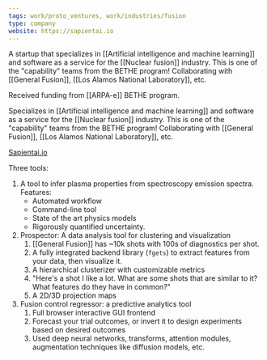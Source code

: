 ```yaml
---
tags: work/proto_ventures, work/industries/fusion
type: company
website: https://sapientai.io
---
```


A startup that specializes in [[Artificial intelligence and machine learning]] and software as a service for the [[Nuclear fusion]] industry. This is one of the "capability" teams from the BETHE program! Collaborating with [[General Fusion]], [[Los Alamos National Laboratory]], etc.

Received funding from [[ARPA-e]] BETHE program.

Specializes in [[Artificial intelligence and machine learning]] and software as a service for the [[Nuclear fusion]] industry. This is one of the "capability" teams from the BETHE program! Collaborating with [[General Fusion]], [[Los Alamos National Laboratory]], etc.

[Sapientai.io](https://Sapientai.io)

Three tools:
1. A tool to infer plasma properties from spectroscopy emission spectra. Features:
	- Automated workflow
	- Command-line tool
	- State of the art physics models
	- Rigorously quantified uncertainty.
2. Prospector: A data analysis tool for clustering and visualization
	1. [[General Fusion]] has ~10k shots with 100s of diagnostics per shot.
	2. A fully integrated backend library (`fgets`) to extract features from your data, then visualize it.
	3. A hierarchical clusterizer with customizable metrics
	4. "Here's a shot I like a lot. What are some shots that are similar to it? What features do they have in common?"
	5. A 2D/3D projection maps
3. Fusion control regressor: a predictive analytics tool
	1. Full browser interactive GUI frontend
	2. Forecast your trial outcomes, or invert it to design experiments based on desired outcomes
	3. Used deep neural networks, transforms, attention modules, augmentation techniques like diffusion models, etc.